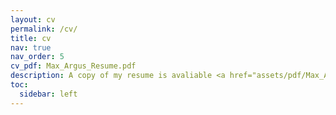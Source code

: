 ```yaml
---
layout: cv
permalink: /cv/
title: cv
nav: true
nav_order: 5
cv_pdf: Max_Argus_Resume.pdf
description: A copy of my resume is avaliable <a href="assets/pdf/Max_Argus_Resume.pdf">here</a>.
toc:
  sidebar: left
---
```

